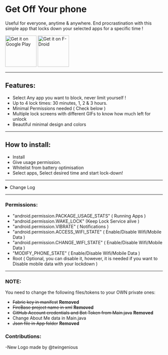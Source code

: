 # Get Off Your phone

Useful for everyone, anytime & anywhere. End procrastination with this simple app that locks down your selected apps for a specific time !

<a href='https://play.google.com/store/apps/details?id=com.nephi.getoffyourphone'><img alt='Get it on Google Play' src='https://play.google.com/intl/en_us/badges/images/generic/en_badge_web_generic.png' height="100"/></a> <a href="https://f-droid.org/app/com.nephi.getoffyourphone"><img src="https://f-droid.org/badge/get-it-on.png" alt="Get it on F-Droid" height="100"></a>

______

## Features:

- Select Any app you want to block, never limit yourself !
- Up to 4 lock times: 30 minutes, 1, 2 & 3 hours.
- Minimal Permissions needed ( Check below )
- Multiple lock screens with different GIFs to know how much left for unlock
- Beautiful minimal design and colors

______

## How to install:

- Install
- Give usage permission.
- Whitelist from battery optimisation
- Select apps, Select desired time and start lock-down!

______

<details><summary>Change Log</summary>
<p>

    v5.9r (18.9.2018//00:05:37)

    [NEW]

    - Daily usage per app (Press on an app in "Selected Apps" screen)
    - Privacy Policy link in About Me
    - F-Droid link in About Me

    [Announcment]

    - Next update will take sometime as i will implement user requested features & reported bugs all at once, bare with me please!

    _________


    If you want to contribute with translations, visit the GitHub repo or Email me.

    Now Get Off Your Phone 🤨

    _________

    5.8r (12.9.2018//10:25:57)

    [NEW]

    Currently selected apps ( Feature Request )
    Now you can check your selected apps without opening the app selector; you can also open specific app settings screen by clicking on it. ( This feature will get more updates such as Usage Time per App )

    _________

    v5.7r (10.9.2018//11:11:41)

    [FIXED]

    - OpenCounters changed from double digits to: 2,3,4,5

    [ANNOUNCEMENT]

    - GOYP is now on F-Droid!

    _________

    v5.6r (21.7.2018//10:40:31)

    [NEW]

    - You can now contribute to translations! Email me if you are interested in translating the app :)

    [Fixed]

    - Some of the selected apps disappearing (Thanks to a user bug report!)
    - Crash upon pressing on Bug Reporter (This has been completely removed)

    [Updated]

    - Multi Selector Library
    - Other dependancies
    - Playstore screenshots
    - Added support email in About
    - Added GitHub account in About


    Thankyou for taking the time and leaving bug reports/feedback!

    Have a wonderful weekend!

</p>
</details>

______

### Permissions:

- "android.permission.PACKAGE_USAGE_STATS" ( Running Apps )
- "android.permission.WAKE_LOCK" (Keep Lock Service alive )
- "android.permission.VIBRATE" ( Notifications )
- "android.permission.ACCESS_WIFI_STATE" ( Enable/Disable Wifi/Mobile Data )
- "android.permission.CHANGE_WIFI_STATE" ( Enable/Disable Wifi/Mobile Data )
- "MODIFY_PHONE_STATE" ( Enable/Disable Wifi/Mobile Data )
- Root ( Optional,  you can disable it, however, it is needed if you want to Disable mobile data with your lockdown )

______

### NOTE:

You need to change the following files/tokens to your OWN private ones:

- ~~Fabric key in manifest~~ **Removed**
- ~~FireBase project name in xml~~ **Removed**
- ~~GitHub Account credentials and Bot Token from Main.java~~ **Removed**
- Change About Me data in Main.java
- ~~Json file in App folder~~ **Removed**

### Contributions:
-New Logo made by @twingenious 
